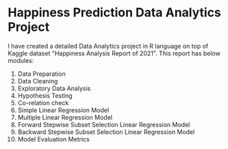 # Happiness Prediction Data Analytics Project 
I have created a detailed Data Analytics project in R language on top of Kaggle dataset "Happiness Analysis Report of 2021". This report has below modules:
1. Data Preparation
2. Data Cleaning
3. Exploratory Data Analysis
4. Hypothesis Testing
5. Co-relation check
6. Simple Linear Regression Model
7. Multiple Linear Regression Model
8. Forward Stepwise Subset Selection Linear Regression Model
9. Backward Stepwise Subset Selection Linear Regression Model
10. Model Evaluation Metrics
